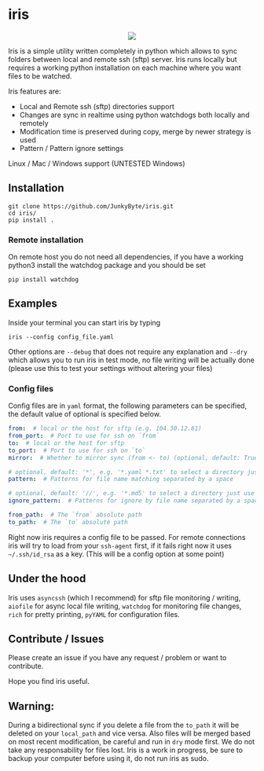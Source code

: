 # iris
<p align="center">
  <img src="https://i.imgur.com/o2Bgf71.png" />
</p>

Iris is a simple utility written completely in python which allows to sync folders between local and remote ssh (sftp) server.
Iris runs locally but requires a working python installation on each machine where you want files to be watched.

Iris features are:
- Local and Remote ssh (sftp) directories support
- Changes are sync in realtime using python watchdogs both locally and remotely
- Modification time is preserved during copy, merge by newer strategy is used
- Pattern / Pattern ignore settings

Linux / Mac / Windows support (UNTESTED Windows)

## Installation
```
git clone https://github.com/JunkyByte/iris.git
cd iris/
pip install .
```

### Remote installation
On remote host you do not need all dependencies, if you have a working python3 install the watchdog package and you should be set
```
pip install watchdog
```


## Examples
Inside your terminal you can start iris by typing
```
iris --config config_file.yaml
```
Other options are `--debug` that does not require any explanation and `--dry` which allows you to run iris in test mode,
no file writing will be actually done (please use this to test your settings without altering your files)

### Config files
Config files are in `yaml` format, the following parameters can be specified, the default value of optional is specified below.
```yaml
from:  # local or the host for sftp (e.g. 104.30.12.61)
from_port:  # Port to use for ssh on `from`
to:  # local or the host for sftp
to_port:  # Port to use for ssh on `to`
mirror:  # Whether to mirror sync (from <- to) (optional, default: True)

# optional, default: '*', e.g. '*.yaml *.txt' to select a directory just use the relative path e.g. './git/'
pattern:  # Patterns for file name matching separated by a space

# optional, default: '//', e.g. '*.md5' to select a directory just use the relative path e.g. './git/'
ignore_pattern:  # Patterns for ignore by file name separated by a space

from_path:  # The `from` absolute path
to_path:  # The `to` absolute path
```

Right now iris requires a config file to be passed.
For remote connections iris will try to load from your `ssh-agent` first, if it fails right now it uses `~/.ssh/id_rsa` as a key.
(This will be a config option at some point)

## Under the hood
Iris uses `asyncssh` (which I recommend) for sftp file monitoring / writing, `aiofile` for async local file writing,
`watchdog` for monitoring file changes, `rich` for pretty printing, `pyYAML` for configuration files.

## Contribute / Issues
Please create an issue if you have any request / problem or want to contribute.

Hope you find iris useful.

## Warning:
During a bidirectional sync if you delete a file from the `to_path` it will be deleted on your `local_path` and vice versa.
Also files will be merged based on most recent modification, be careful and run in `dry` mode first.
We do not take any responsability for files lost. Iris is a work in progress, be sure to backup your computer before using it,
do not run iris as sudo.
